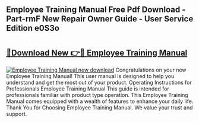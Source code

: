 ## Employee Training Manual Free Pdf Download - Part-rmF New Repair Owner Guide - User Service Edition e0S3o

# <h2><a href="http://bc12806.oget.top/?id=Employee+Training+Manual">🔗Download New 👉🔴 Employee Training Manual</a></h2>

[![Employee Training Manual new download](https://i.imgur.com/5g1atiW.png)](http://bc12806.oget.top/?id=Employee+Training+Manual)
Congratulations on your new Employee Training Manual! This user manual is designed to help you understand and get the most out of your product. Operating Instructions for Professionals Employee Training Manual This guide is intended for professionals familiar with product type operation. This Employee Training Manual comes equipped with a wealth of features to enhance your daily life. Thank You for Choosing Employee Training Manual. We value your trust and support.

